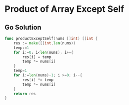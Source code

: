 <!--
 * @Author: Nettor
 * @Date: 2020-06-20 16:29:42
 * @LastEditors: Nettor
 * @LastEditTime: 2020-06-20 16:30:31
 * @Description: file content
-->

# Product of Array Except Self

## Go Solution

```go
func productExceptSelf(nums []int) []int {
    res := make([]int,len(nums))
    temp:=1
    for i:=0; i<len(nums); i++{
        res[i] = temp
        temp *= nums[i]
    }
    temp=1
    for i:=len(nums)-1; i >=0; i--{
        res[i] *= temp
        temp *= nums[i]
    }
    return res
}
```
